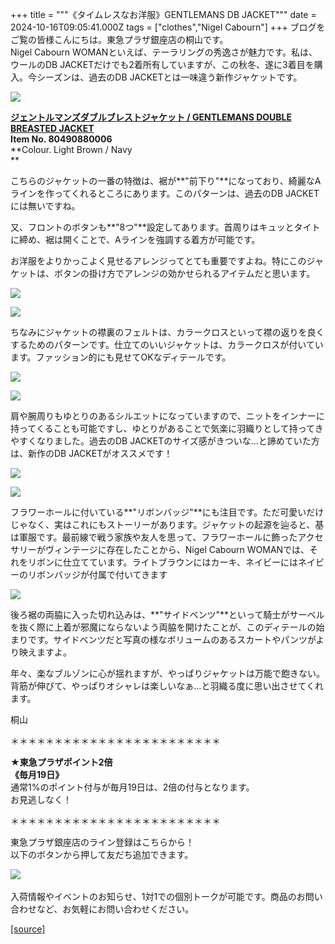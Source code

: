 +++
title = """《タイムレスなお洋服》GENTLEMANS DB JACKET"""
date = 2024-10-16T09:05:41.000Z
tags = ["clothes","Nigel Cabourn"]
+++
ブログをご覧の皆様こんにちは。東急プラザ銀座店の桐山です。  
Nigel Cabourn WOMANといえば、テーラリングの秀逸さが魅力です。私は、ウールのDB JACKETだけでも2着所有していますが、この秋冬、遂に3着目を購入。今シーズンは、過去のDB JACKETとは一味違う新作ジャケットです。

![](https://cdn.shopify.com/s/files/1/0094/9295/5196/files/IMG_9848_c93250d7-a7a3-4e66-8b0b-0e08c594e108_480x480.jpg?v=1728620118)

[**ジェントルマンズダブルブレストジャケット / GENTLEMANS DOUBLE BREASTED JACKET**](https://cabourn.jp/products/80490880006)  
**Item No. 80490880006**  
**Colour. Light Brown / Navy  
**

こちらのジャケットの一番の特徴は、裾が**"前下り"**になっており、綺麗なAラインを作ってくれるところにあります。このパターンは、過去のDB JACKETには無いですね。

又、フロントのボタンも**"8つ"**設定してあります。首周りはキュッとタイトに締め、裾は開くことで、Aラインを強調する着方が可能です。

お洋服をよりかっこよく見せるアレンジってとても重要ですよね。特にこのジャケットは、ボタンの掛け方でアレンジの効かせられるアイテムだと思います。

![](https://cdn.shopify.com/s/files/1/0094/9295/5196/files/IMG_9872_480x480.jpg?v=1728620006)

![](https://cdn.shopify.com/s/files/1/0094/9295/5196/files/IMG_9863_480x480.jpg?v=1728620006)

ちなみにジャケットの襟裏のフェルトは、カラークロスといって襟の返りを良くするためのパターンです。仕立てのいいジャケットは、カラークロスが付いています。ファッション的にも見せてOKなディテールです。

![](https://cdn.shopify.com/s/files/1/0094/9295/5196/files/IMG_0056_480x480.jpg?v=1729068001)

![](https://cdn.shopify.com/s/files/1/0094/9295/5196/files/IMG_0085_9dbceeb0-d0b2-4273-a85b-31bb32713e90_480x480.jpg?v=1729068066)

肩や腕周りもゆとりのあるシルエットになっていますので、ニットをインナーに持ってくることも可能ですし、ゆとりがあることで気楽に羽織りとして持ってきやすくなりました。過去のDB JACKETのサイズ感がきついな…と諦めていた方は、新作のDB JACKETがオススメです！  

![](https://cdn.shopify.com/s/files/1/0094/9295/5196/files/IMG_9875_aed9aac4-33dc-44b6-a966-b315f5723f08_480x480.jpg?v=1728630567)

![](https://cdn.shopify.com/s/files/1/0094/9295/5196/files/IMG_0121_480x480.jpg?v=1729068372)

フラワーホールに付いている**"リボンバッジ"**にも注目です。ただ可愛いだけじゃなく、実はこれにもストーリーがあります。ジャケットの起源を辿ると、基は軍服です。最前線で戦う家族や友人を思って、フラワーホールに飾ったアクセサリーがヴィンテージに存在したことから、Nigel Cabourn WOMANでは、それをリボンに仕立てています。ライトブラウンにはカーキ、ネイビーにはネイビーのリボンバッジが付属で付いてきます

![](https://cdn.shopify.com/s/files/1/0094/9295/5196/files/IMG_9894_48abb468-1bda-4069-b1cc-0186de02e16b_480x480.jpg?v=1728883758)

後ろ裾の両脇に入った切れ込みは、**"サイドベンツ"**といって騎士がサーベルを抜く際に上着が邪魔にならないよう両脇を開けたことが、このディテールの始まりです。サイドベンツだと写真の様なボリュームのあるスカートやパンツがより映えますよ。

年々、楽なブルゾンに心が揺れますが、やっぱりジャケットは万能で飽きない。背筋が伸びて、やっぱりオシャレは楽しいなぁ…と羽織る度に思い出させてくれます。

桐山

＊＊＊＊＊＊＊＊＊＊＊＊＊＊＊＊＊＊＊＊＊＊＊＊  
  
**★東急プラザポイント2倍  
《毎月19日》**  
通常1%のポイント付与が毎月19日は、2倍の付与となります。  
お見逃しなく！  
  
＊＊＊＊＊＊＊＊＊＊＊＊＊＊＊＊＊＊＊＊＊＊＊＊

東急プラザ銀座店のライン登録はこちらから！  
以下のボタンから押して友だち追加できます。 

[![](https://scdn.line-apps.com/n/line_add_friends/btn/ja.png)](https://lin.ee/BYB8FHk) 

入荷情報やイベントのお知らせ、1対1での個別トークが可能です。商品のお問い合わせなど、お気軽にお問い合わせください。

[[source]](https://cabourn.jp/blogs/shop-info/tokyuplazaginza20241016)
